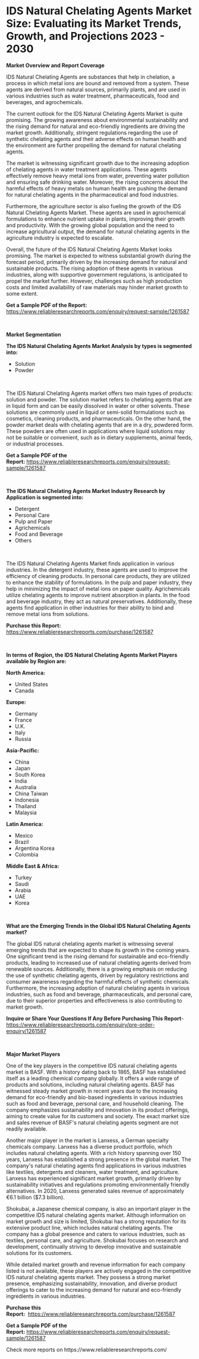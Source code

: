 <p><h1>IDS Natural Chelating Agents Market Size: Evaluating its Market Trends, Growth, and Projections 2023 - 2030</h1></p><p><strong>Market Overview and Report Coverage</strong></p>
<p><p>IDS Natural Chelating Agents are substances that help in chelation, a process in which metal ions are bound and removed from a system. These agents are derived from natural sources, primarily plants, and are used in various industries such as water treatment, pharmaceuticals, food and beverages, and agrochemicals.</p><p>The current outlook for the IDS Natural Chelating Agents Market is quite promising. The growing awareness about environmental sustainability and the rising demand for natural and eco-friendly ingredients are driving the market growth. Additionally, stringent regulations regarding the use of synthetic chelating agents and their adverse effects on human health and the environment are further propelling the demand for natural chelating agents.</p><p>The market is witnessing significant growth due to the increasing adoption of chelating agents in water treatment applications. These agents effectively remove heavy metal ions from water, preventing water pollution and ensuring safe drinking water. Moreover, the rising concerns about the harmful effects of heavy metals on human health are pushing the demand for natural chelating agents in the pharmaceutical and food industries.</p><p>Furthermore, the agriculture sector is also fueling the growth of the IDS Natural Chelating Agents Market. These agents are used in agrochemical formulations to enhance nutrient uptake in plants, improving their growth and productivity. With the growing global population and the need to increase agricultural output, the demand for natural chelating agents in the agriculture industry is expected to escalate.</p><p>Overall, the future of the IDS Natural Chelating Agents Market looks promising. The market is expected to witness substantial growth during the forecast period, primarily driven by the increasing demand for natural and sustainable products. The rising adoption of these agents in various industries, along with supportive government regulations, is anticipated to propel the market further. However, challenges such as high production costs and limited availability of raw materials may hinder market growth to some extent.</p></p>
<p><strong>Get a Sample PDF of the Report:</strong> <a href="https://www.reliableresearchreports.com/enquiry/request-sample/1261587">https://www.reliableresearchreports.com/enquiry/request-sample/1261587</a></p>
<p>&nbsp;</p>
<p><strong>Market Segmentation</strong></p>
<p><strong>The IDS Natural Chelating Agents Market Analysis by types is segmented into:</strong></p>
<p><ul><li>Solution</li><li>Powder</li></ul></p>
<p>&nbsp;</p>
<p><p>The IDS Natural Chelating Agents market offers two main types of products: solution and powder. The solution market refers to chelating agents that are in liquid form and can be easily dissolved in water or other solvents. These solutions are commonly used in liquid or semi-solid formulations such as cosmetics, cleaning products, and pharmaceuticals. On the other hand, the powder market deals with chelating agents that are in a dry, powdered form. These powders are often used in applications where liquid solutions may not be suitable or convenient, such as in dietary supplements, animal feeds, or industrial processes.</p></p>
<p><strong>Get a Sample PDF of the Report:</strong>&nbsp;<a href="https://www.reliableresearchreports.com/enquiry/request-sample/1261587">https://www.reliableresearchreports.com/enquiry/request-sample/1261587</a></p>
<p>&nbsp;</p>
<p><strong>The IDS Natural Chelating Agents Market Industry Research by Application is segmented into:</strong></p>
<p><ul><li>Detergent</li><li>Personal Care</li><li>Pulp and Paper</li><li>Agrichemicals</li><li>Food and Beverage</li><li>Others</li></ul></p>
<p>&nbsp;</p>
<p><p>The IDS Natural Chelating Agents Market finds application in various industries. In the detergent industry, these agents are used to improve the efficiency of cleaning products. In personal care products, they are utilized to enhance the stability of formulations. In the pulp and paper industry, they help in minimizing the impact of metal ions on paper quality. Agrichemicals utilize chelating agents to improve nutrient absorption in plants. In the food and beverage industry, they act as natural preservatives. Additionally, these agents find application in other industries for their ability to bind and remove metal ions from solutions.</p></p>
<p><strong>Purchase this Report:</strong>&nbsp; <a href="https://www.reliableresearchreports.com/purchase/1261587">https://www.reliableresearchreports.com/purchase/1261587</a></p>
<p>&nbsp;</p>
<p><strong>In terms of Region, the IDS Natural Chelating Agents Market Players available by Region are:</strong></p>
<p>
    <p> <strong> North America: </strong>
        <ul>
            <li>United States</li>
            <li>Canada</li>
        </ul>
        </p> 
    <p> <strong> Europe: </strong>
        <ul>
            <li>Germany</li>
            <li>France</li>
            <li>U.K.</li>
            <li>Italy</li>
            <li>Russia</li>
        </ul>
        </p> 
    <p> <strong> Asia-Pacific: </strong>
        <ul>
            <li>China</li>
            <li>Japan</li>
            <li>South Korea</li>
            <li>India</li>
            <li>Australia</li>
            <li>China Taiwan</li>
            <li>Indonesia</li>
            <li>Thailand</li>
            <li>Malaysia</li>
        </ul>
        </p> 
    <p> <strong> Latin America: </strong>
        <ul>
            <li>Mexico</li>
            <li>Brazil</li>
            <li>Argentina Korea</li>
            <li>Colombia</li>
        </ul>
        </p> 
    <p> <strong> Middle East & Africa: </strong>
        <ul>
            <li>Turkey</li>
            <li>Saudi</li>
            <li>Arabia</li>
            <li>UAE</li>
            <li>Korea</li>
        </ul>
    </p>
    </p>
<p>&nbsp;</p>
<p><strong>What are the Emerging Trends in the Global IDS Natural Chelating Agents market?</strong></p>
<p><p>The global IDS natural chelating agents market is witnessing several emerging trends that are expected to shape its growth in the coming years. One significant trend is the rising demand for sustainable and eco-friendly products, leading to increased use of natural chelating agents derived from renewable sources. Additionally, there is a growing emphasis on reducing the use of synthetic chelating agents, driven by regulatory restrictions and consumer awareness regarding the harmful effects of synthetic chemicals. Furthermore, the increasing adoption of natural chelating agents in various industries, such as food and beverage, pharmaceuticals, and personal care, due to their superior properties and effectiveness is also contributing to market growth.</p></p>
<p><strong>Inquire or Share Your Questions If Any Before Purchasing This Report</strong>- <a href="https://www.reliableresearchreports.com/enquiry/pre-order-enquiry/1261587">https://www.reliableresearchreports.com/enquiry/pre-order-enquiry/1261587</a></p>
<p>&nbsp;</p>
<p><strong>Major Market Players</strong></p>
<p><p>One of the key players in the competitive IDS natural chelating agents market is BASF. With a history dating back to 1865, BASF has established itself as a leading chemical company globally. It offers a wide range of products and solutions, including natural chelating agents. BASF has witnessed steady market growth in recent years due to the increasing demand for eco-friendly and bio-based ingredients in various industries such as food and beverage, personal care, and household cleaning. The company emphasizes sustainability and innovation in its product offerings, aiming to create value for its customers and society. The exact market size and sales revenue of BASF's natural chelating agents segment are not readily available.</p><p>Another major player in the market is Lanxess, a German specialty chemicals company. Lanxess has a diverse product portfolio, which includes natural chelating agents. With a rich history spanning over 150 years, Lanxess has established a strong presence in the global market. The company's natural chelating agents find applications in various industries like textiles, detergents and cleaners, water treatment, and agriculture. Lanxess has experienced significant market growth, primarily driven by sustainability initiatives and regulations promoting environmentally friendly alternatives. In 2020, Lanxess generated sales revenue of approximately €6.1 billion ($7.3 billion).</p><p>Shokubai, a Japanese chemical company, is also an important player in the competitive IDS natural chelating agents market. Although information on market growth and size is limited, Shokubai has a strong reputation for its extensive product line, which includes natural chelating agents. The company has a global presence and caters to various industries, such as textiles, personal care, and agriculture. Shokubai focuses on research and development, continually striving to develop innovative and sustainable solutions for its customers.</p><p>While detailed market growth and revenue information for each company listed is not available, these players are actively engaged in the competitive IDS natural chelating agents market. They possess a strong market presence, emphasizing sustainability, innovation, and diverse product offerings to cater to the increasing demand for natural and eco-friendly ingredients in various industries.</p></p>
<p><strong>Purchase this Report:</strong>&nbsp;&nbsp;<a href="https://www.reliableresearchreports.com/purchase/1261587">https://www.reliableresearchreports.com/purchase/1261587</a></p>
<p></p>
<p><strong>Get a Sample PDF of the Report:</strong>&nbsp;<a href="https://www.reliableresearchreports.com/enquiry/request-sample/1261587">https://www.reliableresearchreports.com/enquiry/request-sample/1261587</a></p>
<p>Check more reports on https://www.reliableresearchreports.com/</p>